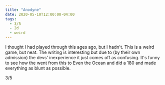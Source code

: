 ```yaml
---
title: "Anodyne"
date: 2020-05-10T12:00:00-04:00
tags:
  - 3/5
  - 2d
  - weird
---
```


I thought I had played through this ages ago, but I hadn't. This is a weird game, but neat. The writing is interesting but due to (by their own admission) the devs' inexperience it just comes off as confusing. It's funny to see how the went from this to Even the Ocean and did a 180 and made everything as blunt as possible.

3/5
